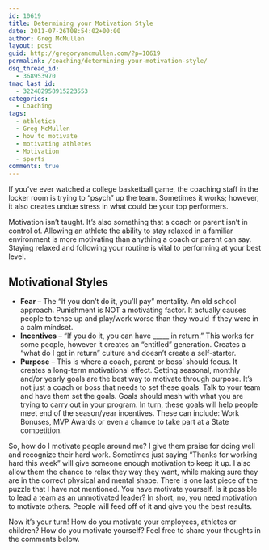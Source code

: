 ```yaml
---
id: 10619
title: Determining your Motivation Style
date: 2011-07-26T08:54:02+00:00
author: Greg McMullen
layout: post
guid: http://gregoryamcmullen.com/?p=10619
permalink: /coaching/determining-your-motivation-style/
dsq_thread_id:
  - 368953970
tmac_last_id:
  - 322482958915223553
categories:
  - Coaching
tags:
  - athletics
  - Greg McMullen
  - how to motivate
  - motivating athletes
  - Motivation
  - sports
comments: true
---
```

If you&#8217;ve ever watched a college basketball game, the coaching staff in the locker room is trying to &#8220;psych&#8221; up the team. Sometimes it works; however, it also creates undue stress in what could be your top performers.

Motivation isn&#8217;t taught. It&#8217;s also something that a coach or parent isn&#8217;t in control of. Allowing an athlete the ability to stay relaxed in a familiar environment is more motivating than anything a coach or parent can say. Staying relaxed and following your routine is vital to performing at your best level.

## Motivational Styles

  * **Fear** – The &#8220;If you don&#8217;t do it, you&#8217;ll pay&#8221; mentality. An old school approach. Punishment is NOT a motivating factor. It actually causes people to tense up and play/work worse than they would if they were in a calm mindset.
  * **Incentives** – &#8220;If you do it, you can have \_____ in return.&#8221; This works for some people, however it creates an &#8220;entitled&#8221; generation. Creates a &#8220;what do I get in return&#8221; culture and doesn&#8217;t create a self-starter.
  * **Purpose** – This is where a coach, parent or boss&#8217; should focus. It creates a long-term motivational effect. Setting seasonal, monthly and/or yearly goals are the best way to motivate through purpose. It’s not just a coach or boss that needs to set these goals. Talk to your team and have them set the goals. Goals should mesh with what you are trying to carry out in your program. In turn, these goals will help people meet end of the season/year incentives. These can include: Work Bonuses, MVP Awards or even a chance to take part at a State competition.

So, how do I motivate people around me? I give them praise for doing well and recognize their hard work. Sometimes just saying &#8220;Thanks for working hard this week&#8221; will give someone enough motivation to keep it up. I also allow them the chance to relax they way they want, while making sure they are in the correct physical and mental shape. There is one last piece of the puzzle that I have not mentioned. You have motivate yourself. Is it possible to lead a team as an unmotivated leader? In short, no, you need motivation to motivate others. People will feed off of it and give you the best results.

Now it&#8217;s your turn! How do you motivate your employees, athletes or children? How do you motivate yourself? Feel free to share your thoughts in the comments below.
